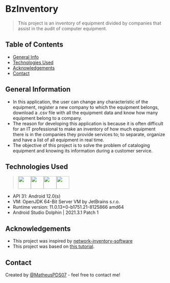 # BzInventory
> This project is an inventory of equipment divided by companies that assist in the audit of computer equipment.

## Table of Contents
* [General Info](#general-information)
* [Technologies Used](#technologies-used)
* [Acknowledgements](#acknowledgements)
* [Contact](#contact)
<!-- * [License](#license) -->


## General Information
- In this application, the user can change any characteristic of the equipment, register a new company to which the equipment belongs, download a .csv file with all the equipment data and know how many equipment belong to a company.
- The reason for developing this application is because it is often difficult for an IT professional to make an inventory of how much equipment there is in the companies they provide services to; to separate, organize and have a list of all equipment in real time.
- The objective of this project is to solve the problem of cataloging equipment and knowing its information during a customer service.
<!-- You don't have to answer all the questions - just the ones relevant to your project. -->


## Technologies Used
> <img src="https://cdn.jsdelivr.net/gh/devicons/devicon/icons/android/android-original-wordmark.svg"  width="40" height="40"/><img src="https://cdn.jsdelivr.net/gh/devicons/devicon/icons/java/java-original.svg" width="40" height="40"/><img src="https://cdn.jsdelivr.net/gh/devicons/devicon/icons/jetbrains/jetbrains-original.svg" width="40" height="40"/><img src="https://cdn.jsdelivr.net/gh/devicons/devicon/icons/androidstudio/androidstudio-original.svg" width="40" height="40" />

- API 31: Android 12.0(s) 
- VM: OpenJDK 64-Bit Server VM by JetBrains s.r.o.
- Runtime version: 11.0.13+0-b1751.21-8125866 amd64 
- Android Studio Dolphin | 2021.3.1 Patch 1


## Acknowledgements
- This project was inspired by [network-inventory-software](https://community.spiceworks.com/tools)
- This project was based on [this tutorial](https://firebase.google.com/docs/database/android/read-and-write).


## Contact
Created by [@MatheusPDS07](https://github.com/MatheusPDS07) - feel free to contact me!
